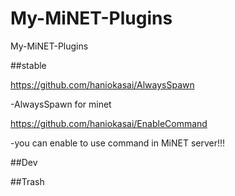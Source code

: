# My-MiNET-Plugins
My-MiNET-Plugins

##stable


https://github.com/haniokasai/AlwaysSpawn

-AlwaysSpawn for minet



https://github.com/haniokasai/EnableCommand

-you can enable to use command in MiNET server!!!



##Dev

##Trash
